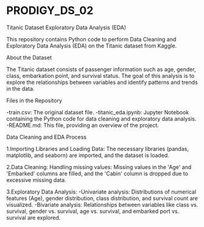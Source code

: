 # PRODIGY_DS_02
Titanic Dataset Exploratory Data Analysis (EDA)

This repository contains Python code to perform Data Cleaning and Exploratory Data Analysis (EDA) on the Titanic dataset from Kaggle.

About the Dataset

The Titanic dataset consists of passenger information such as age, gender, class, embarkation point, and survival status. The goal of this analysis is to explore the relationships between variables and identify patterns and trends in the data.

Files in the Repository

-train.csv: The original dataset file.
-titanic_eda.ipynb: Jupyter Notebook containing the Python code for data cleaning and exploratory data analysis.
-README.md: This file, providing an overview of the project.

Data Cleaning and EDA Process

1.Importing Libraries and Loading Data: The necessary libraries (pandas, matplotlib, and seaborn) are imported, and the dataset is loaded.

2.Data Cleaning:
Handling missing values: Missing values in the 'Age' and 'Embarked' columns are filled, and the 'Cabin' column is dropped due to excessive missing data.

3.Exploratory Data Analysis:
-Univariate analysis: Distributions of numerical features (Age), gender distribution, class distribution, and survival count are visualized.
-Bivariate analysis: Relationships between variables like class vs. survival, gender vs. survival, age vs. survival, and embarked port vs. survival are explored.
